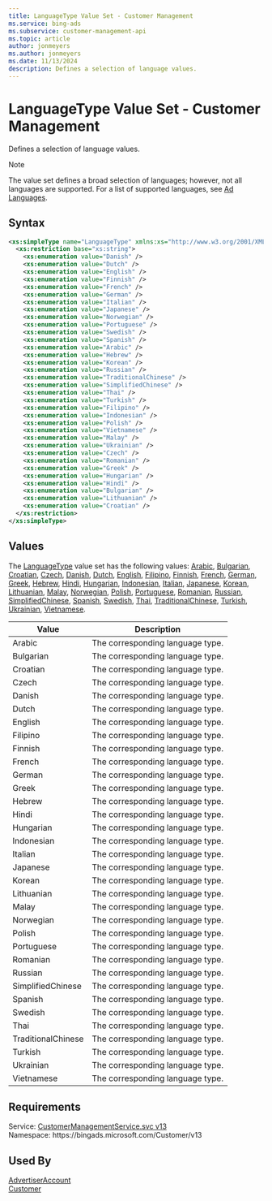 ```yaml
---
title: LanguageType Value Set - Customer Management
ms.service: bing-ads
ms.subservice: customer-management-api
ms.topic: article
author: jonmeyers
ms.author: jonmeyers
ms.date: 11/13/2024
description: Defines a selection of language values.
---
```

# LanguageType Value Set - Customer Management
Defines a selection of language values.

> [!NOTE]
> The value set defines a broad selection of languages; however, not all languages are supported. For a list of supported languages, see [Ad Languages](../guides/ad-languages.md).

## Syntax
```xml
<xs:simpleType name="LanguageType" xmlns:xs="http://www.w3.org/2001/XMLSchema">
  <xs:restriction base="xs:string">
    <xs:enumeration value="Danish" />
    <xs:enumeration value="Dutch" />
    <xs:enumeration value="English" />
    <xs:enumeration value="Finnish" />
    <xs:enumeration value="French" />
    <xs:enumeration value="German" />
    <xs:enumeration value="Italian" />
    <xs:enumeration value="Japanese" />
    <xs:enumeration value="Norwegian" />
    <xs:enumeration value="Portuguese" />
    <xs:enumeration value="Swedish" />
    <xs:enumeration value="Spanish" />
    <xs:enumeration value="Arabic" />
    <xs:enumeration value="Hebrew" />
    <xs:enumeration value="Korean" />
    <xs:enumeration value="Russian" />
    <xs:enumeration value="TraditionalChinese" />
    <xs:enumeration value="SimplifiedChinese" />
    <xs:enumeration value="Thai" />
    <xs:enumeration value="Turkish" />
    <xs:enumeration value="Filipino" />
    <xs:enumeration value="Indonesian" />
    <xs:enumeration value="Polish" />
    <xs:enumeration value="Vietnamese" />
    <xs:enumeration value="Malay" />
    <xs:enumeration value="Ukrainian" />
    <xs:enumeration value="Czech" />
    <xs:enumeration value="Romanian" />
    <xs:enumeration value="Greek" />
    <xs:enumeration value="Hungarian" />
    <xs:enumeration value="Hindi" />
    <xs:enumeration value="Bulgarian" />
    <xs:enumeration value="Lithuanian" />
    <xs:enumeration value="Croatian" />
  </xs:restriction>
</xs:simpleType>
```

## <a name="values"></a>Values

The [LanguageType](languagetype.md) value set has the following values: [Arabic](#arabic), [Bulgarian](#bulgarian), [Croatian](#croatian), [Czech](#czech), [Danish](#danish), [Dutch](#dutch), [English](#english), [Filipino](#filipino), [Finnish](#finnish), [French](#french), [German](#german), [Greek](#greek), [Hebrew](#hebrew), [Hindi](#hindi), [Hungarian](#hungarian), [Indonesian](#indonesian), [Italian](#italian), [Japanese](#japanese), [Korean](#korean), [Lithuanian](#lithuanian), [Malay](#malay), [Norwegian](#norwegian), [Polish](#polish), [Portuguese](#portuguese), [Romanian](#romanian), [Russian](#russian), [SimplifiedChinese](#simplifiedchinese), [Spanish](#spanish), [Swedish](#swedish), [Thai](#thai), [TraditionalChinese](#traditionalchinese), [Turkish](#turkish), [Ukrainian](#ukrainian), [Vietnamese](#vietnamese).

|Value|Description|
|-----------|---------------|
|<a name="arabic"></a>Arabic|The corresponding language type.|
|<a name="bulgarian"></a>Bulgarian|The corresponding language type.|
|<a name="croatian"></a>Croatian|The corresponding language type.|
|<a name="czech"></a>Czech|The corresponding language type.|
|<a name="danish"></a>Danish|The corresponding language type.|
|<a name="dutch"></a>Dutch|The corresponding language type.|
|<a name="english"></a>English|The corresponding language type.|
|<a name="filipino"></a>Filipino|The corresponding language type.|
|<a name="finnish"></a>Finnish|The corresponding language type.|
|<a name="french"></a>French|The corresponding language type.|
|<a name="german"></a>German|The corresponding language type.|
|<a name="greek"></a>Greek|The corresponding language type.|
|<a name="hebrew"></a>Hebrew|The corresponding language type.|
|<a name="hindi"></a>Hindi|The corresponding language type.|
|<a name="hungarian"></a>Hungarian|The corresponding language type.|
|<a name="indonesian"></a>Indonesian|The corresponding language type.|
|<a name="italian"></a>Italian|The corresponding language type.|
|<a name="japanese"></a>Japanese|The corresponding language type.|
|<a name="korean"></a>Korean|The corresponding language type.|
|<a name="lithuanian"></a>Lithuanian|The corresponding language type.|
|<a name="malay"></a>Malay|The corresponding language type.|
|<a name="norwegian"></a>Norwegian|The corresponding language type.|
|<a name="polish"></a>Polish|The corresponding language type.|
|<a name="portuguese"></a>Portuguese|The corresponding language type.|
|<a name="romanian"></a>Romanian|The corresponding language type.|
|<a name="russian"></a>Russian|The corresponding language type.|
|<a name="simplifiedchinese"></a>SimplifiedChinese|The corresponding language type.|
|<a name="spanish"></a>Spanish|The corresponding language type.|
|<a name="swedish"></a>Swedish|The corresponding language type.|
|<a name="thai"></a>Thai|The corresponding language type.|
|<a name="traditionalchinese"></a>TraditionalChinese|The corresponding language type.|
|<a name="turkish"></a>Turkish|The corresponding language type.|
|<a name="ukrainian"></a>Ukrainian|The corresponding language type.|
|<a name="vietnamese"></a>Vietnamese|The corresponding language type.|

## Requirements
Service: [CustomerManagementService.svc v13](https://clientcenter.api.bingads.microsoft.com/Api/CustomerManagement/v13/CustomerManagementService.svc)  
Namespace: https\://bingads.microsoft.com/Customer/v13  

## Used By
[AdvertiserAccount](advertiseraccount.md)  
[Customer](customer.md)  
